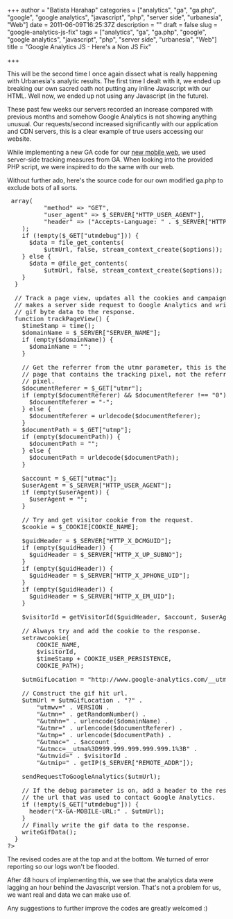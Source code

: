 +++
author = "Batista Harahap"
categories = ["analytics", "ga", "ga.php", "google", "google analytics", "javascript", "php", "server side", "urbanesia", "Web"]
date = 2011-06-09T16:25:37Z
description = ""
draft = false
slug = "google-analytics-js-fix"
tags = ["analytics", "ga", "ga.php", "google", "google analytics", "javascript", "php", "server side", "urbanesia", "Web"]
title = "Google Analytics JS - Here's a Non JS Fix"

+++


This will be the second time I once again dissect what is really happening with Urbanesia's analytic results. The first time I dealt with it, we ended up breaking our own sacred oath not putting any inline Javascript with our HTML. Well now, we ended up not using any Javascript (in the future).

These past few weeks our servers recorded an increase compared with previous months and somehow Google Analytics is not showing anything unusual. Our requests/second increased significantly with our application and CDN servers, this is a clear example of true users accessing our website.

While implementing a new GA code for our <a title="Urbanesia Mobile" href="http://m.pre.urbanesia.com" target="_blank">new mobile web</a>, we used server-side tracking measures from GA. When looking into the provided PHP script, we were inspired to do the same with our web.

Without further ado, here's the source code for our own modified ga.php to exclude bots of all sorts.
<pre lang="php" line="1">
<?php

/**
  Copyright 2009 Google Inc. All Rights Reserved.
**/
	error_reporting(0);
	
	// Bot catcher
	function __detectVisit() {
                $agent = strtolower($_SEVER['HTTP_USER_AGENT']);

                $bot_strings = array(
                   "google", "bot", "yahoo", "spider", "archiver", "curl",
                   "python", "nambu", "twitt", "perl", "sphere", "PEAR",
                   "java", "wordpress", "radian", "crawl", "yandex", "eventbox",
                   "monitor", "mechanize", "facebookexternal", "bingbot"
                );

                foreach($bot_strings as $bot) {
                       if(strpos($agent, $bot) !== false) {
                               return "bot";
                       }
                }

                return "normal";
        }

  // Tracker version.
  define("VERSION", "4.4sh");

  define("COOKIE_NAME", "__utmmobile");

  // The path the cookie will be available to, edit this to use a different
  // cookie path.
  define("COOKIE_PATH", "/");

  // Two years in seconds.
  define("COOKIE_USER_PERSISTENCE", 63072000);

  // 1x1 transparent GIF
  $GIF_DATA = array(
      chr(0x47), chr(0x49), chr(0x46), chr(0x38), chr(0x39), chr(0x61),
      chr(0x01), chr(0x00), chr(0x01), chr(0x00), chr(0x80), chr(0xff),
      chr(0x00), chr(0xff), chr(0xff), chr(0xff), chr(0x00), chr(0x00),
      chr(0x00), chr(0x2c), chr(0x00), chr(0x00), chr(0x00), chr(0x00),
      chr(0x01), chr(0x00), chr(0x01), chr(0x00), chr(0x00), chr(0x02),
      chr(0x02), chr(0x44), chr(0x01), chr(0x00), chr(0x3b)
  );

  // The last octect of the IP address is removed to anonymize the user.
  function getIP($remoteAddress) {
    if (empty($remoteAddress)) {
      return "";
    }

    // Capture the first three octects of the IP address and replace the forth
    // with 0, e.g. 124.455.3.123 becomes 124.455.3.0
    $regex = "/^([^.]+\.[^.]+\.[^.]+\.).*/";
    if (preg_match($regex, $remoteAddress, $matches)) {
      return $matches[1] . "0";
    } else {
      return "";
    }
  }

  // Generate a visitor id for this hit.
  // If there is a visitor id in the cookie, use that, otherwise
  // use the guid if we have one, otherwise use a random number.
  function getVisitorId($guid, $account, $userAgent, $cookie) {

    // If there is a value in the cookie, don't change it.
    if (!empty($cookie)) {
      return $cookie;
    }

    $message = "";
    if (!empty($guid)) {
      // Create the visitor id using the guid.
      $message = $guid . $account;
    } else {
      // otherwise this is a new user, create a new random id.
      $message = $userAgent . uniqid(getRandomNumber(), true);
    }

    $md5String = md5($message);

    return "0x" . substr($md5String, 0, 16);
  }

  // Get a random number string.
  function getRandomNumber() {
    return rand(0, 0x7fffffff);
  }

  // Writes the bytes of a 1x1 transparent gif into the response.
  function writeGifData() {
    global $GIF_DATA;
    header("Content-Type: image/gif");
    header("Cache-Control: " .
           "private, no-cache, no-cache=Set-Cookie, proxy-revalidate");
    header("Pragma: no-cache");
    header("Expires: Wed, 17 Sep 1975 21:32:10 GMT");
    echo join($GIF_DATA);
  }

  // Make a tracking request to Google Analytics from this server.
  // Copies the headers from the original request to the new one.
  // If request containg utmdebug parameter, exceptions encountered
  // communicating with Google Analytics are thown.
  function sendRequestToGoogleAnalytics($utmUrl) {
    $options = array(
      "http" => array(
          "method" => "GET",
          "user_agent" => $_SERVER["HTTP_USER_AGENT"],
          "header" => ("Accepts-Language: " . $_SERVER["HTTP_ACCEPT_LANGUAGE"]))
    );
    if (!empty($_GET["utmdebug"])) {
      $data = file_get_contents(
          $utmUrl, false, stream_context_create($options));
    } else {
      $data = @file_get_contents(
          $utmUrl, false, stream_context_create($options));
    }
  }

  // Track a page view, updates all the cookies and campaign tracker,
  // makes a server side request to Google Analytics and writes the transparent
  // gif byte data to the response.
  function trackPageView() {
    $timeStamp = time();
    $domainName = $_SERVER["SERVER_NAME"];
    if (empty($domainName)) {
      $domainName = "";
    }

    // Get the referrer from the utmr parameter, this is the referrer to the
    // page that contains the tracking pixel, not the referrer for tracking
    // pixel.
    $documentReferer = $_GET["utmr"];
    if (empty($documentReferer) && $documentReferer !== "0") {
      $documentReferer = "-";
    } else {
      $documentReferer = urldecode($documentReferer);
    }
    $documentPath = $_GET["utmp"];
    if (empty($documentPath)) {
      $documentPath = "";
    } else {
      $documentPath = urldecode($documentPath);
    }

    $account = $_GET["utmac"];
    $userAgent = $_SERVER["HTTP_USER_AGENT"];
    if (empty($userAgent)) {
      $userAgent = "";
    }

    // Try and get visitor cookie from the request.
    $cookie = $_COOKIE[COOKIE_NAME];

    $guidHeader = $_SERVER["HTTP_X_DCMGUID"];
    if (empty($guidHeader)) {
      $guidHeader = $_SERVER["HTTP_X_UP_SUBNO"];
    }
    if (empty($guidHeader)) {
      $guidHeader = $_SERVER["HTTP_X_JPHONE_UID"];
    }
    if (empty($guidHeader)) {
      $guidHeader = $_SERVER["HTTP_X_EM_UID"];
    }

    $visitorId = getVisitorId($guidHeader, $account, $userAgent, $cookie);

    // Always try and add the cookie to the response.
    setrawcookie(
        COOKIE_NAME,
        $visitorId,
        $timeStamp + COOKIE_USER_PERSISTENCE,
        COOKIE_PATH);

    $utmGifLocation = "http://www.google-analytics.com/__utm.gif";

    // Construct the gif hit url.
    $utmUrl = $utmGifLocation . "?" .
        "utmwv=" . VERSION .
        "&utmn=" . getRandomNumber() .
        "&utmhn=" . urlencode($domainName) .
        "&utmr=" . urlencode($documentReferer) .
        "&utmp=" . urlencode($documentPath) .
        "&utmac=" . $account .
        "&utmcc=__utma%3D999.999.999.999.999.1%3B" .
        "&utmvid=" . $visitorId .
        "&utmip=" . getIP($_SERVER["REMOTE_ADDR"]);

    sendRequestToGoogleAnalytics($utmUrl);

    // If the debug parameter is on, add a header to the response that contains
    // the url that was used to contact Google Analytics.
    if (!empty($_GET["utmdebug"])) {
      header("X-GA-MOBILE-URL:" . $utmUrl);
    }
    // Finally write the gif data to the response.
    writeGifData();
  }
?><?php
	if(__detectVisit() === "normal")
		trackPageView();
?>
</pre>

The revised codes are at the top and at the bottom. We turned of error reporting so our logs won't be flooded.

After 48 hours of implementing this, we see that the analytics data were lagging an hour behind the Javascript version. That's not a problem for us, we want real and data we can make use of.

Any suggestions to further improve the codes are greatly welcomed :)